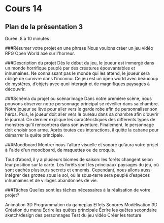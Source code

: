 # Cours 14
## Plan de la présentation 3
Durée: 8 à 10 minutes

###Résumer votre projet en une phrase
Nous voulons créer un jeu vidéo RPG Open World axé sur l'horreur.

###Description du projet
Dès le début du jeu, le joueur est immergé dans un monde horrifique peuplé par des créatures épouvantables et inhumaines. Ne connaissant pas le monde qui les attend, le joueur sera obligé de survivre dans l’inconnu. Ce jeu est un open world avec beaucoup de mystères, d’objets avec quoi interagir et de magnifiques paysages à découvrir.

###Schéma du projet ou scénarimage
Dans notre première scène, nous pouvons observer notre personnage principal se réveiller dans sa chambre. Notre joueur se lève pour aller vers le garde robe afin de personnaliser son héros. Puis, le joueur doit aller vers le bureau dans sa chambre afin d'ouvrir le journal. Ce dernier explique les caractéristiques des différents types de monstres qu'il rencontrera dans son aventure. Finalement, le personnage doit choisir son arme. Après toutes ces interactions, il quitte la cabane pour démarrer la quête principale.


###Moodboard
Montrer nous l'allure visuelle et sonore qu'aura votre projet à l'aide d'un moodboard, de maquettes ou de croquis. 

Tout d’abord, il y a plusieurs biomes de saison: les forêts changent selon leur position sur la carte. Les forêts sont les principaux paysages du jeu, où sont cachés plusieurs secrets et ennemis. Cependant, nous allons aussi intégrer des grottes sous le sol, où le sous-terre sera peuplé d’espèces inhumaines et de villages abandonnés de vie. 

###Tâches
Quelles sont les tâches nécessaires à la réalisation de votre projet?

Animation 3D
Programmation du gameplay
Effets Sonores
Modélisation 3D
Création du menu
Écrire les quêtes principale
Écrire les quêtes secondaire
sketch/design des personnages
Test du jeu vidéo
Créer les texture
